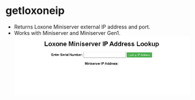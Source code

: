 # getloxoneip
- Returns Loxone Miniserver external IP address and port.
- Works with Miniserver and Miniserver Gen1.
![Screenshot](getloxip.png)
